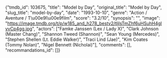 {"tmdb_id": 103675, "title": "Model by Day", "original_title": "Model by Day", "slug_title": "model-by-day", "date": "1993-10-10", "genre": "Action / Aventure / T\u00e9l\u00e9film", "score": "3.2/10", "synopsis": "", "image": "https://image.tmdb.org/t/p/w185_and_h278_bestv2/tljlsTmZhf6uHSuhH4gIvvCp4gg.jpg", "actors": ["Famke Janssen (Lex / Lady X)", "Clark Johnson (Master Chang)", "Shannon Tweed (Shannon)", "Sean Young (Mercedes)", "Stephen Shellen (Lt. Eddie Walker)", "Traci Lind (Jae)", "Kim Coates (Tommy Nolan)", "Nigel Bennett (Nicholai)"], "comments": [], "recommandations_id": []}